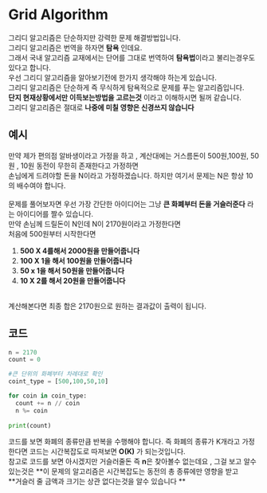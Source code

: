 # Grid Algorithm

그리디 알고리즘은 단순하지만 강력한 문제 해결방법입니다.<br />
그리디 알고리즘은 번역을 하자면 **탐욕** 인데요.<br />
그래서 국내 알고리즘 교재에서는 단어를 그대로 번역하여 **탐욕법**이라고 불리는경우도 있다고 합니다.<br />
우선 그리디 알고리즘을 알아보기전에 한가지 생각해야 하는게 있습니다. <br />
그리디 알고리즘은 단순하게 즉 무식하게 탐욕적으로 문제를 푸는 알고리즘입니다.<br />
**단지 현재상황에서만 이득보는방법을 고르는것** 이라고 이해하시면 될꺼 같습니다.<br />
그리디 알고리즘은 절대로 **나중에 미칠 영향은 신경쓰지 않습니다**

## 예시
만약 제가 편의점 알바생이라고 가정을 하고 , 계산대에는 거스름돈이 500원,100원, 50원 , 10원 동전이 무한히 존재한다고 가정하면<br />
손님에게 드려야할 돈을 N이라고 가정하겠습니다. 하지만 여기서 문제는 N은 항상 10의 배수여야 합니다.<br />
<br />
문제를 풀어보자면 우선 가장 간단한 아이디어는 그냥 **큰 화폐부터 돈을 거슬러준다** 라는 아이디어를 짤수 있습니다.<br />
만약 손님께 드릴돈이 N인데 N이 2170원이라고 가정한다면 <br />
처음에 500원부터 시작한다면 
1. **500 X 4를해서 2000원을 만들어줍니다** 
2. **100 X 1을 해서 100원을 만들어줍니다**
3. **50 x 1을 해서 50원을 만들어줍니다** 
4. **10 X 2를 해서 20원을 만들어줍니다**
<br />
계산해본다면 최종 합은 2170원으로 원하는 결과값이 출력이 됩니다.

## 코드
~~~python
n = 2170
count = 0

#큰 단위의 화폐부터 차례대로 확인
coint_type = [500,100,50,10]

for coin in coin_type:
  count += n // coin 
  n %= coin
  
print(count)
~~~

코드를 보면 화폐의 종류만큼 반복을 수행해야 합니다. 즉 화폐의 종류가 K개라고 가정한다면 코드는 시간복잡도로 따져보면  **O(K)** 가 되는것입니다.<br />
참고로 코드를 보면 아시겠지만 거슬러줄돈 즉 **n**은 찾아볼수 없는데요 , 그걸 보고 알수 있는것은 **이 문제의 알고리즘은 시간복잡도는 동전의 총 종류에만 영향을 받고 <br />
**거슬러 줄 금액과 크기는 상관 없다는것을 알수 있습니다 **





